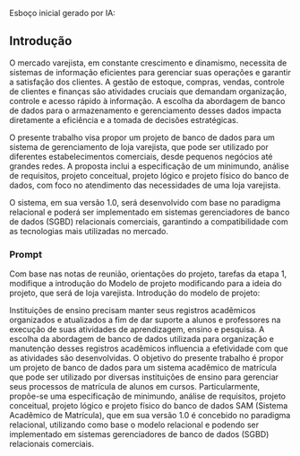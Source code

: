 Esboço inicial gerado por IA:
## Introdução 

O mercado varejista, em constante crescimento e dinamismo, necessita de sistemas de informação eficientes para gerenciar suas operações e garantir a satisfação dos clientes. A gestão de estoque, compras, vendas, controle de clientes e finanças são atividades cruciais que demandam organização, controle e acesso rápido à informação. A escolha da abordagem de banco de dados para o armazenamento e gerenciamento desses dados impacta diretamente a eficiência e a tomada de decisões estratégicas.

O presente trabalho visa propor um projeto de banco de dados para um sistema de gerenciamento de loja varejista, que pode ser utilizado por diferentes estabelecimentos comerciais, desde pequenos negócios até grandes redes. A proposta inclui a especificação de um minimundo, análise de requisitos, projeto conceitual, projeto lógico e projeto físico do banco de dados, com foco no atendimento das necessidades de uma loja varejista.

O sistema, em sua versão 1.0, será desenvolvido com base no paradigma relacional e poderá ser implementado em sistemas gerenciadores de banco de dados (SGBD) relacionais comerciais, garantindo a compatibilidade com as tecnologias mais utilizadas no mercado.

### Prompt
Com base nas notas de reunião, orientações do projeto, tarefas da etapa 1, modifique a introdução do Modelo de projeto modificando para a ideia do projeto, que será de loja varejista. Introdução do modelo de projeto:

Instituições de ensino precisam manter seus registros acadêmicos organizados e atualizados a fim de dar suporte a alunos e professores na execução de suas atividades de aprendizagem, ensino e pesquisa. A escolha da abordagem de banco de dados utilizada para organização e manutenção desses registros acadêmicos influencia a efetividade com que as atividades são desenvolvidas. O objetivo do presente trabalho é propor um projeto de banco de dados para um sistema acadêmico de matrícula que pode ser utilizado por diversas instituições de ensino para gerenciar seus processos de matrícula de alunos em cursos. Particularmente, propõe-se uma especificação de minimundo, análise de requisitos, projeto conceitual, projeto lógico e projeto físico do banco de dados SAM (Sistema Acadêmico de Matrícula), que em sua versão 1.0 é concebido no paradigma relacional, utilizando como base o modelo relacional e podendo ser implementado em sistemas gerenciadores de banco de dados (SGBD) relacionais comerciais.



